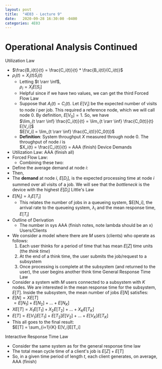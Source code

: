 ```yaml
---
layout: post
title:  "4E03 - Lecture 9"
date:   2020-09-28 16:30:00 -0400
categories: 4E03
---
```


Operational Analysis Continued
===

Utilization Law  
- $\frac{B_i(t)}{t} = \frac{C_i(t)}{t} * \frac{B_i(t)}{C_i(t)}$  
- $\rho_i(t) = X_i(t)S_i(t)$
    - Letting $t \rarr \inf$,  
    $\rho_i = X_iE[S_i]$
    - Helpful since if we have two values, we can get the third
Forced Flow Law
    - Suppose that $A_i(t) = C_i(t)$. Let $E[V_i]$ be the expected number of visits to node *i* per job. This required a reference node, which we will call node 0. By definition, $E[V_0] = 1$. So, we have  
    $\lim_{t \rarr \inf} \frac{C_i(t)}{t} = \lim_{t \rarr \inf} \frac{C_0(t)}{t} E[V_i]$  
    $E[V_i] = \lim_{t \rarr \inf} \frac{C_i(t)}{C_0(t)}$
    - **Definition**: System throughput *X* measured through node 0. The throughput of node *i* is  
    $X_i(t) = \frac{C_i(t)}{t} = AAA (finish)
Device Demands
- Utilization Law: AAA (finish all)
- Forced Flow Law:
    - Combining these two:
- Define the average demand at node *i*:
- Then, 
- The **demand** at node *i*, $E[D_i]$, is the expected processing time at node *i* summed over all visits of a job. We will see that the *bottleneck* is the device with the highest $E[D_i]$
Little's Law
- $E[N_i] = \lambda_i E[T_i]$
    - This relates the number of jobs in a queueing system, $E[N_i], the arrival rate to the queueing system, $\lambda_i$ and the mean response time, $E[T_i]$
- Outline of Derivation
    - The number in  sys AAA (finish notes, note lambda should be an x)
Users/Clients
- We consider a model where there are *M* users (clients) who operate as follows:
    1. Each user thinks for a period of time that has mean $E[Z]$ time units (the *think time*)
    2. At the end of a think time, the user submits the job/request to a subsystem
    3. Once processing is complete at the subsystem (and returned to the user), the user begins another think time
General Response Time Law
- Consider a system with *M* users connected to a subsystem with *K* nodes. We are interested in the mean response time for the subsystem, $E[T]$. Inside the subsystem, the mean number of jobs $E[N]$ satisfies:  
- $E[N] = XE[T]$  
$= E[N_1] + E[N_2] + ... + E[N_K]$  
- $XE[T] = X_1E[T_1] + X_2E[T_2] + ... + X_KE[T_K]$  
- $E[T] = E[V_1]E[T_1] + E[T_2]E[V_2] + ... + E[V_K]E[T_K]$
- This all goes to the final result:  
$E[T] = \sum_{i=1}{K} E[V_i]E[T_i]

Interactive Response Time Law
- Consider the same system as for the general response time law
- The total mean cycle time of a client's job is $E[Z] + E[T]$
- So, in a given time period of length *t*, each client generates, on average,  
AAA (finish)